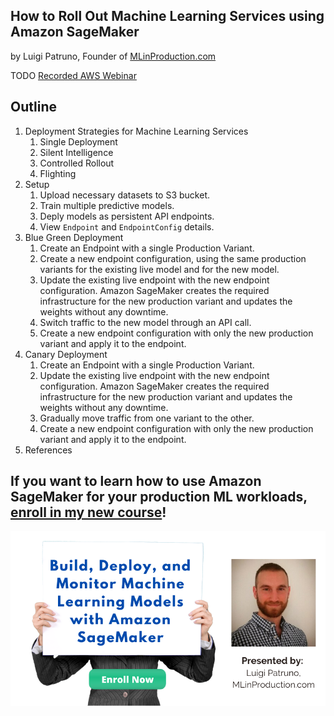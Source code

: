 ## How to Roll Out Machine Learning Services using Amazon SageMaker

by Luigi Patruno, Founder of [MLinProduction.com](https://mlinproduction.com/)

TODO [Recorded AWS Webinar](TODO)

## Outline

1. Deployment Strategies for Machine Learning Services
    1. Single Deployment
    2. Silent Intelligence
    3. Controlled Rollout
    4. Flighting
2. Setup
    1. Upload necessary datasets to S3 bucket.
    2. Train multiple predictive models.
    3. Deply models as persistent API endpoints.
    4. View `Endpoint` and `EndpointConfig` details.
3. Blue Green Deployment
    1. Create an Endpoint with a single Production Variant.
    2. Create a new endpoint configuration, using the same production variants for the existing live model and for the new model.
    3. Update the existing live endpoint with the new endpoint configuration. Amazon SageMaker creates the required infrastructure for the new production variant and updates the weights without any downtime.
    4. Switch traffic to the new model through an API call.
    5. Create a new endpoint configuration with only the new production variant and apply it to the endpoint.
4. Canary Deployment
    1. Create an Endpoint with a single Production Variant.
    2. Update the existing live endpoint with the new endpoint configuration. Amazon SageMaker creates the required infrastructure for the new production variant and updates the weights without any downtime.
    3. Gradually move traffic from one variant to the other.
    4. Create a new endpoint configuration with only the new production variant and apply it to the endpoint.
5. References

## If you want to learn how to use Amazon SageMaker for your production ML workloads, [enroll in my new course](https://mlinproduction.teachable.com/p/build-deploy-and-monitor-ml-models-with-amazon-sagemaker)!

![course banner](./figures/course-banner.png)